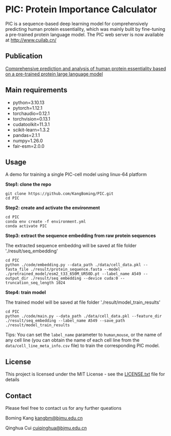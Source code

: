 # PIC: Protein Importance Calculator
PIC is a sequence-based deep learning model for comprehensively predicting human protein essentiality, which was mainly bulit by fine-tuning a pre-trained protein language model. 
The PIC web server is now available at http://www.cuilab.cn/
## Publication
[Comprehensive prediction and analysis of human protein essentiality based on a pre-trained protein large language model](https://www.biorxiv.org/content/10.1101/2024.03.26.586900v1)
## Main requirements
* python=3.10.13
* pytorch=1.12.1
* torchaudio=0.12.1
* torchvision=0.13.1
* cudatoolkit=11.3.1
* scikit-learn=1.3.2
* pandas=2.1.1
* numpy=1.26.0
* fair-esm=2.0.0
## Usage
A demo for training a single PIC-cell model using linux-64 platform

**Step1: clone the repo**
```
git clone https://github.com/KangBoming/PIC.git
cd PIC
```
**Step2: create and activate the environment**
```
cd PIC
conda env create -f environment.yml
conda activate PIC
```
**Step3: extract the sequence embedding from raw protein sequences** 

The extracted sequence embeddng will be saved at file folder './result/seq_embedding'
```
cd PIC
python ./code/embedding.py --data_path ./data/cell_data.pkl --fasta_file ./result/protein_sequence.fasta --model ./pretrained_model/esm2_t33_650M_UR50D.pt --label_name A549 --output_dir ./result/seq_embedding --device cuda:0 --truncation_seq_length 1024
```
**Step4: train model**

The trained model will be saved at file folder './result/model_train_results'
```
cd PIC
python ./code/main.py --data_path ./data/cell_data.pkl --feature_dir ./result/seq_embedding --label_name A549 --save_path ./result/model_train_results 
```
Tips: You can set the `label_name` parameter to `human`,`mouse`, or the name of any cell line (you can obtain the name of each cell line from the `data/cell_line_meta_info.csv` file) to train the corresponding PIC model. 

## License
This project is licensed under the MIT License - see the [LICENSE.txt](https://github.com/KangBoming/PIC/blob/main/LICENSE) file for details


## Contact
Please feel free to contact us for any further queations

Boming Kang <kangbm@bjmu.edu.cn>

Qinghua Cui <cuiqinghua@bjmu.edu.cn>


